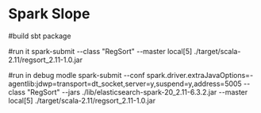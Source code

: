# Spark Slope

#build
sbt package

#run it
spark-submit  --class "RegSort"   --master local[5] ./target/scala-2.11/regsort_2.11-1.0.jar

#run in debug modle
spark-submit  --conf spark.driver.extraJavaOptions=-agentlib:jdwp=transport=dt_socket,server=y,suspend=y,address=5005 --class "RegSort" --jars ./lib/elasticsearch-spark-20_2.11-6.3.2.jar --master local[5] ./target/scala-2.11/regsort_2.11-1.0.jar


